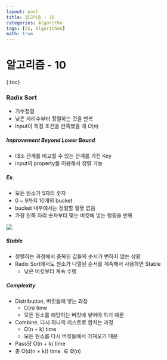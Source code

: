 ```yaml
---
layout: post
title: 알고리즘 - 10
categories: Algorithm
tags: [CS, Algorithmm]
math: true
---
```


# 알고리즘 - 10

{:toc}

### Radix Sort

- 기수정렬
- 낮은 자리수부터 정렬하는 것을 반복
- Input이 특정 조건을 만족했을 때 $O(n)$

##### Improvement Beyond Lower Bound

- 대소 관계를 비교할 수 있는 관계를 가진 Key
- input의 property를 이용해서 정렬 가능

##### Ex.

- 모든 원소가 5자리 숫자
- 0 ~ 9까지 10개의 bucket
- bucket 내부에서는 정렬할 필욯 없음
- 가장 왼쪽 자리 숫자부터 맞는 버킷에 넣는 행동을 반복

<img src="https://github.com/L-Hyun/L-Hyun.github.io/blob/main/assets/Algorithm/10-1.png?raw=true" />

##### Stable

- 정렬하는 과정에서 중복된 값들의 순서가 변하지 않는 상황
- Radix Sort에서도 원소가 나열된 순서를 계속해서 사용하면 Stable
  - 낮은 버킷부터 계속 수행

##### Complexity

- Distribution, 버킷들에 넣는 과정
  - O(n) time
  - 모든 원소를 해당하는 버킷에 넣어야 하기 때문
- Combine, 다시 하나의 리스트로 합치는 과정
  - O(n + k) time
  - 모든 원소를 다시 버킷들에서 가져오기 때문
- Pass당 O(n + k) time
- 총 O(d(n + k)) time $\in \Theta(n)$
